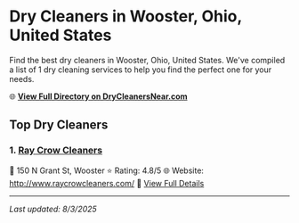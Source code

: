 # Dry Cleaners in Wooster, Ohio, United States

Find the best dry cleaners in Wooster, Ohio, United States. We've compiled a list of 1 dry cleaning services to help you find the perfect one for your needs.

🌐 **[View Full Directory on DryCleanersNear.com](https://drycleanersnear.com/city/US/Ohio/Wooster)**

## Top Dry Cleaners

### 1. [Ray Crow Cleaners](https://drycleanersnear.com/dryCleaner/6875b63b9b5c02c2ea277d6d/ray-crow-cleaners)
📍 150 N Grant St, Wooster
⭐ Rating: 4.8/5
🌐 Website: http://www.raycrowcleaners.com/
🔗 [View Full Details](https://drycleanersnear.com/dryCleaner/6875b63b9b5c02c2ea277d6d/ray-crow-cleaners)


---

*Last updated: 8/3/2025*
